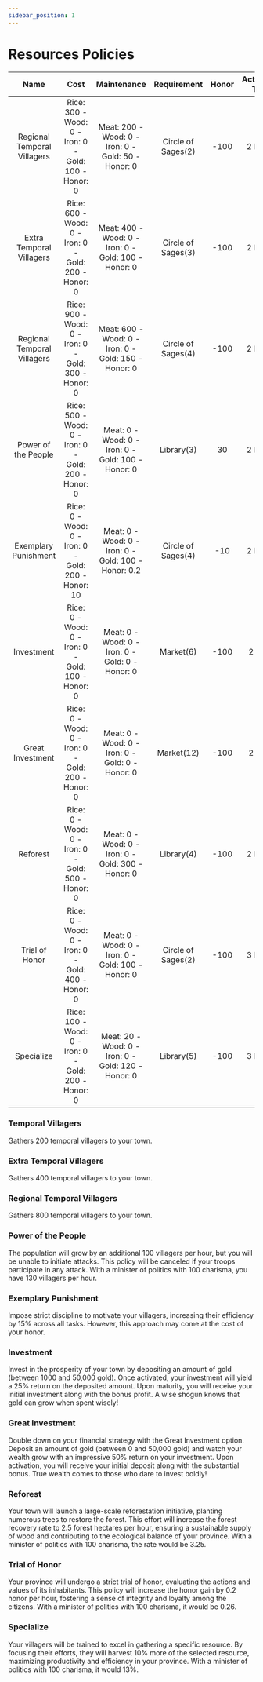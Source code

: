 ```yaml
---
sidebar_position: 1
---
```


# Resources Policies

|            Name             |                         Cost                         |                     Maintenance                      |    Requirement     | Honor | Activation Time | Cooldown | Duration |
| :-------------------------: | :--------------------------------------------------: | :--------------------------------------------------: | :----------------: | :---: | :-------------: | :------: | :------: |
| Regional Temporal Villagers | Rice: 300 - Wood: 0 - Iron: 0 - Gold: 100 - Honor: 0 | Meat: 200 - Wood: 0 - Iron: 0 - Gold: 50 - Honor: 0  | Circle of Sages(2) | -100  |     2 Hours     |  1 Day   |    -     |
|  Extra Temporal Villagers   | Rice: 600 - Wood: 0 - Iron: 0 - Gold: 200 - Honor: 0 | Meat: 400 - Wood: 0 - Iron: 0 - Gold: 100 - Honor: 0 | Circle of Sages(3) | -100  |     2 Hours     |  1 Day   |    -     |
| Regional Temporal Villagers | Rice: 900 - Wood: 0 - Iron: 0 - Gold: 300 - Honor: 0 | Meat: 600 - Wood: 0 - Iron: 0 - Gold: 150 - Honor: 0 | Circle of Sages(4) | -100  |     2 Hours     |  1 Day   |    -     |
|     Power of the People     | Rice: 500 - Wood: 0 - Iron: 0 - Gold: 200 - Honor: 0 |  Meat: 0 - Wood: 0 - Iron: 0 - Gold: 100 - Honor: 0  |     Library(3)     |  30   |     2 Hours     |  1 Day   |    -     |
|    Exemplary Punishment     | Rice: 0 - Wood: 0 - Iron: 0 - Gold: 200 - Honor: 10  | Meat: 0 - Wood: 0 - Iron: 0 - Gold: 100 - Honor: 0.2 | Circle of Sages(4) |  -10  |     2 Hours     |  1 Days  |    -     |
|         Investment          |  Rice: 0 - Wood: 0 - Iron: 0 - Gold: 100 - Honor: 0  |   Meat: 0 - Wood: 0 - Iron: 0 - Gold: 0 - Honor: 0   |     Market(6)      | -100  |     2 Days      |  1 Days  |    -     |
|      Great Investment       |  Rice: 0 - Wood: 0 - Iron: 0 - Gold: 200 - Honor: 0  |   Meat: 0 - Wood: 0 - Iron: 0 - Gold: 0 - Honor: 0   |     Market(12)     | -100  |     2 Days      |  1 Days  |    -     |
|          Reforest           |  Rice: 0 - Wood: 0 - Iron: 0 - Gold: 500 - Honor: 0  |  Meat: 0 - Wood: 0 - Iron: 0 - Gold: 300 - Honor: 0  |     Library(4)     | -100  |     2 Hours     | 8 Hours  |    -     |
|       Trial of Honor        |  Rice: 0 - Wood: 0 - Iron: 0 - Gold: 400 - Honor: 0  |  Meat: 0 - Wood: 0 - Iron: 0 - Gold: 100 - Honor: 0  | Circle of Sages(2) | -100  |     3 Hours     | 8 Hours  |    -     |
|         Specialize          | Rice: 100 - Wood: 0 - Iron: 0 - Gold: 200 - Honor: 0 | Meat: 20 - Wood: 0 - Iron: 0 - Gold: 120 - Honor: 0  |     Library(5)     | -100  |     3 Hours     | 8 Hours  |    -     |


### Temporal Villagers
Gathers 200 temporal villagers to your town.  

### Extra Temporal Villagers
Gathers 400 temporal villagers to your town.

### Regional Temporal Villagers
Gathers 800 temporal villagers to your town.

### Power of the People
The population will grow by an additional 100 villagers per hour, but you will be unable to initiate attacks. This policy will be canceled if your troops participate in any attack. With a minister of politics with 100 charisma, you have 130 villagers per hour. 

### Exemplary Punishment
Impose strict discipline to motivate your villagers, increasing their efficiency by 15% across all tasks. However, this approach may come at the cost of your honor.

### Investment
Invest in the prosperity of your town by depositing an amount of gold (between 1000 and 50,000 gold). Once activated, your investment will yield a 25% return on the deposited amount. Upon maturity, you will receive your initial investment along with the bonus profit. A wise shogun knows that gold can grow when spent wisely!

### Great Investment
Double down on your financial strategy with the Great Investment option. Deposit an amount of gold (between 0 and 50,000 gold) and watch your wealth grow with an impressive 50% return on your investment. Upon activation, you will receive your initial deposit along with the substantial bonus. True wealth comes to those who dare to invest boldly!

### Reforest
Your town will launch a large-scale reforestation initiative, planting numerous trees to restore the forest. This effort will increase the forest recovery rate to 2.5 forest hectares per hour, ensuring a sustainable supply of wood and contributing to the ecological balance of your province. With a minister of politics with 100 charisma, the rate would be 3.25. 

### Trial of Honor
Your province will undergo a strict trial of honor, evaluating the actions and values of its inhabitants. This policy will increase the honor gain by 0.2 honor per hour, fostering a sense of integrity and loyalty among the citizens. With a minister of politics with 100 charisma, it would be 0.26.

### Specialize
Your villagers will be trained to excel in gathering a specific resource. By focusing their efforts, they will harvest 10% more of the selected resource, maximizing productivity and efficiency in your province. With a minister of politics with 100 charisma, it would 13%. 